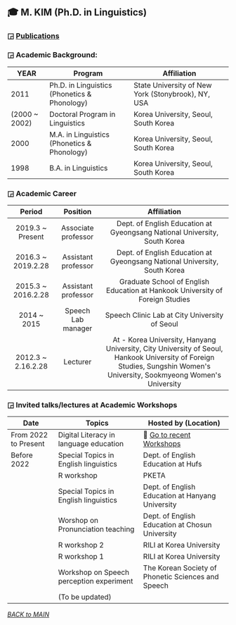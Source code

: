 ## 🎓 M. KIM (Ph.D. in Linguistics)

### ◲ [Publications](https://github.com/MK316/MK316.github.io/blob/main/res/publications.md)

### ◲ Academic Background:

| YEAR | Program | Affiliation |
|------|---------|-------------|
| 2011 | Ph.D. in Linguistics (Phonetics & Phonology)| State University of New York (Stonybrook), NY, USA|  
|(2000 ~ 2002)| Doctoral Program in Linguistics| Korea University, Seoul, South Korea|  
|2000 | M.A. in Linguistics (Phonetics & Phonology) | Korea University, Seoul, South Korea  |
|1998 | B.A. in Linguistics | Korea University, Seoul, South Korea  |
  
### ◲ Academic Career 

| Period | Position | Affiliation | 
|:---:|:---:|:----:|
|2019.3 ~ Present | Associate professor | Dept. of English Education at Gyeongsang National University, South Korea |  
|2016.3 ~ 2019.2.28 | Assistant professor | Dept. of English Education at Gyeongsang National University, South Korea |  
|2015.3 ~ 2016.2.28 | Assistant professor | Graduate School of English Education at Hankook University of Foreign Studies |
|2014 ~ 2015 | Speech Lab manager | Speech Clinic Lab at City University of Seoul  |
|2012.3 ~ 2.16.2.28 | Lecturer | At - Korea University, Hanyang University, City University of Seoul, Hankook University of Foreign Studies, Sungshin Women's University, Sookmyeong Women's University | 
 
### ◲ Invited talks/lectures at Academic Workshops 

| Date | Topics | Hosted by (Location)|
|------|-------|-----------|
| From 2022 to Present | Digital Literacy in language education | 🐳 [Go to recent Workshops](https://github.com/MK316/workshops/blob/main/README.md) |  
| Before 2022| Special Topics in English linguistics | Dept. of English Education at Hufs |
| | R workshop | PKETA |  
| | Special Topics in English linguistics | Dept. of English Education at Hanyang University |
| | Worshop on Pronunciation teaching | Dept. of English Education at Chosun University |
| | R workshop 2| RILI at Korea University |
| | R workshop 1 | RILI at Korea University |
| | Workshop on Speech perception experiment | The Korean Society of Phonetic Sciences and Speech |
| | (To be updated) |



_[BACK to MAIN](../README.md)_
